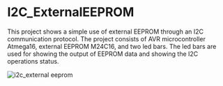 # I2C_ExternalEEPROM

This project shows a simple use of external EEPROM through an I2C communication protocol. The project consists of AVR microcontroller Atmega16, external EEPROM M24C16, and two led bars. The led bars are used for showing the output of EEPROM data and showing the I2C operations status.

![i2c_external eeprom](https://user-images.githubusercontent.com/36597057/49358079-1aef6480-f6da-11e8-8b67-de5150b9ed07.png)
